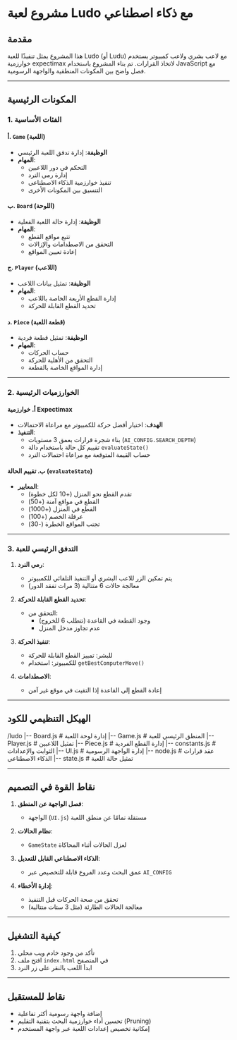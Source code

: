 
# مشروع لعبة Ludo مع ذكاء اصطناعي

## مقدمة
هذا المشروع يمثل تنفيذًا للعبة Ludo (أو Ludu) مع لاعب بشري ولاعب كمبيوتر يستخدم خوارزمية expectimax لاتخاذ القرارات. تم بناء المشروع باستخدام JavaScript مع فصل واضح بين المكونات المنطقية والواجهة الرسومية.

---

## المكونات الرئيسية

### 1. الفئات الأساسية

#### أ. `Game` (اللعبة)
- **الوظيفة**: إدارة تدفق اللعبة الرئيسي
- **المهام**:
  - التحكم في دور اللاعبين
  - إدارة رمي النرد
  - تنفيذ خوارزمية الذكاء الاصطناعي
  - التنسيق بين المكونات الأخرى

#### ب. `Board` (اللوحة)
- **الوظيفة**: إدارة حالة اللعبة الفعلية
- **المهام**:
  - تتبع مواقع القطع
  - التحقق من الاصطدامات والإزالات
  - إعادة تعيين المواقع

#### ج. `Player` (اللاعب)
- **الوظيفة**: تمثيل بيانات اللاعب
- **المهام**:
  - إدارة القطع الأربعة الخاصة باللاعب
  - تحديد القطع القابلة للحركة

#### د. `Piece` (قطعة اللعبة)
- **الوظيفة**: تمثيل قطعة فردية
- **المهام**:
  - حساب الحركات
  - التحقق من الأهلية للحركة
  - إدارة المواقع الخاصة بالقطعة

---

### 2. الخوارزميات الرئيسية

#### أ. خوارزمية Expectimax
- **الهدف**: اختيار أفضل حركة للكمبيوتر مع مراعاة الاحتمالات
- **التنفيذ**:
  - بناء شجرة قرارات بعمق 3 مستويات (`AI_CONFIG.SEARCH_DEPTH`)
  - تقييم كل حالة باستخدام دالة `evaluateState()`
  - حساب القيمة المتوقعة مع مراعاة احتمالات النرد

#### ب. تقييم الحالة (`evaluateState`)
- **المعايير**:
  - تقدم القطع نحو المنزل (+10 لكل خطوة)
  - القطع في مواقع آمنة (+50)
  - القطع في المنزل (+1000)
  - عرقلة الخصم (+100)
  - تجنب المواقع الخطرة (-30)

---

### 3. التدفق الرئيسي للعبة

1. **رمي النرد**:
   - يتم تمكين الزر للاعب البشري أو التنفيذ التلقائي للكمبيوتر
   - معالجة حالات 6 متتالية (3 مرات تفقد الدور)

2. **تحديد القطع القابلة للحركة**:
   - التحقق من:
     - وجود القطعة في القاعدة (تتطلب 6 للخروج)
     - عدم تجاوز مدخل المنزل

3. **تنفيذ الحركة**:
   - للبشر: تمييز القطع القابلة للحركة
   - للكمبيوتر: استخدام `getBestComputerMove()`

4. **الاصطدامات**:
   - إعادة القطع إلى القاعدة إذا التقيت في موقع غير آمن

---

## الهيكل التنظيمي للكود
/ludo
|-- Board.js # إدارة لوحة اللعبة
|-- Game.js # المنطق الرئيسي للعبة
|-- Player.js # تمثيل اللاعبين
|-- Piece.js # إدارة القطع الفردية
|-- constants.js # الثوابت والإعدادات
|-- UI.js # إدارة الواجهة الرسومية
|-- node.js # عقد قرارات الذكاء الاصطناعي
|-- state.js # تمثيل حالة اللعبة

---

## نقاط القوة في التصميم

1. **فصل الواجهة عن المنطق**:
   - الواجهة (`UI.js`) مستقلة تمامًا عن منطق اللعبة
   
2. **نظام الحالات**:
   - `GameState` لعزل الحالات أثناء المحاكاة
   
3. **الذكاء الاصطناعي القابل للتعديل**:
   - عمق البحث وعدد الفروع قابلة للتخصيص عبر `AI_CONFIG`

4. **إدارة الأخطاء**:
   - تحقق من صحة الحركات قبل التنفيذ
   - معالجة الحالات الطارئة (مثل 3 ستات متتالية)

---

## كيفية التشغيل
1. تأكد من وجود خادم ويب محلي
2. افتح ملف `index.html` في المتصفح
3. ابدأ اللعب بالنقر على زر النرد

---

##  نقاط للمستقبل
- إضافة واجهة رسومية أكثر تفاعلية
- تحسين أداء خوارزمية البحث بتقنية التقليم (Pruning)
- إمكانية تخصيص إعدادات اللعبة عبر واجهة المستخدم